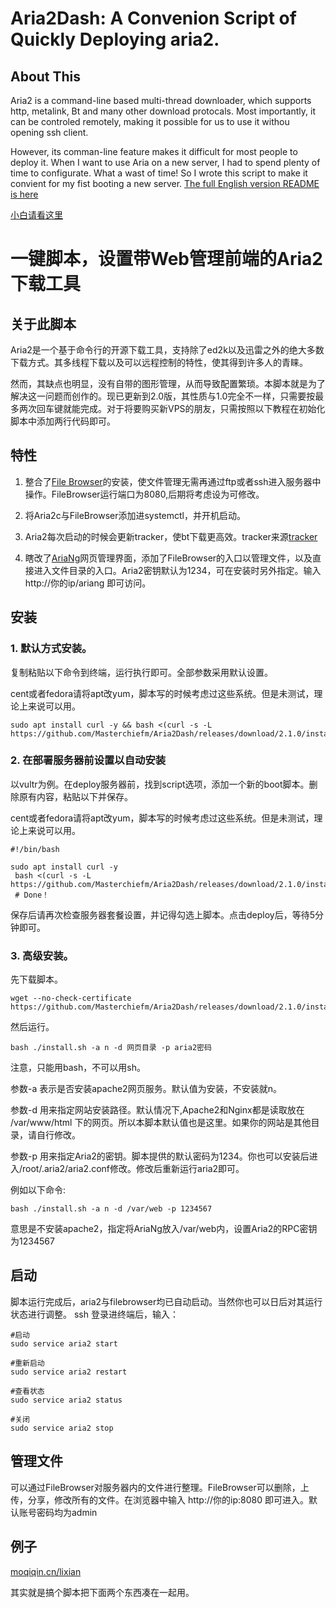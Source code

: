 # Aria2Dash: A Convenion Script of Quickly Deploying aria2.
## About This
Aria2 is a command-line based multi-thread downloader, which supports http, metalink, Bt and many other download protocals. Most importantly, it can be controled remotely, making it possible for us to use it withou opening ssh client. 

However, its comman-line feature makes it difficult for most people to deploy it. When I want to use Aria on a new server, I had to spend plenty of time to configurate. What a wast of time! So I wrote this script to make it convient for my fist booting a new server.
[The full English version README is here](https://github.com/Masterchiefm/Aria2Dash/blob/master/README_en.md)


[小白请看这里](https://github.com/Masterchiefm/Aria2Dash/blob/master/README_easy.md)
# 一键脚本，设置带Web管理前端的Aria2下载工具

## 关于此脚本
Aria2是一个基于命令行的开源下载工具，支持除了ed2k以及迅雷之外的绝大多数下载方式。其多线程下载以及可以远程控制的特性，使其得到许多人的青睐。

然而，其缺点也明显，没有自带的图形管理，从而导致配置繁琐。本脚本就是为了解决这一问题而创作的。现已更新到2.0版，其性质与1.0完全不一样，只需要按最多两次回车键就能完成。对于将要购买新VPS的朋友，只需按照以下教程在初始化脚本中添加两行代码即可。

## 特性
1. 整合了[File Browser](https://filebrowser.xyz)的安装，使文件管理无需再通过ftp或者ssh进入服务器中操作。FileBrowser运行端口为8080,后期将考虑设为可修改。

2. 将Aria2c与FileBrowser添加进systemctl，并开机启动。

3. Aria2每次启动的时候会更新tracker，使bt下载更高效。tracker来源[tracker](https://raw.githubusercontent.com/ngosang/trackerslist)

4. 瞎改了[AriaNg](https://github.com/mayswind/AriaNg)网页管理界面，添加了FileBrowser的入口以管理文件，以及直接进入文件目录的入口。Aria2密钥默认为1234，可在安装时另外指定。输入http://你的ip/ariang  即可访问。


## 安装

### 1. 默认方式安装。
复制粘贴以下命令到终端，运行执行即可。全部参数采用默认设置。

cent或者fedora请将apt改yum，脚本写的时候考虑过这些系统。但是未测试，理论上来说可以用。
```
sudo apt install curl -y && bash <(curl -s -L https://github.com/Masterchiefm/Aria2Dash/releases/download/2.1.0/install.sh)
```

### 2. 在部署服务器前设置以自动安装
以vultr为例。在deploy服务器前，找到script选项，添加一个新的boot脚本。删除原有内容，粘贴以下并保存。

cent或者fedora请将apt改yum，脚本写的时候考虑过这些系统。但是未测试，理论上来说可以用。
```
#!/bin/bash

sudo apt install curl -y
 bash <(curl -s -L https://github.com/Masterchiefm/Aria2Dash/releases/download/2.1.0/install.sh)
 # Done！
```
保存后请再次检查服务器套餐设置，并记得勾选上脚本。点击deploy后，等待5分钟即可。

### 3. 高级安装。
先下载脚本。
```
wget --no-check-certificate https://github.com/Masterchiefm/Aria2Dash/releases/download/2.1.0/install.sh
```
然后运行。
```
bash ./install.sh -a n -d 网页目录 -p aria2密码
```
注意，只能用bash，不可以用sh。

参数-a 表示是否安装apache2网页服务。默认值为安装，不安装就n。

参数-d 用来指定网站安装路径。默认情况下,Apache2和Nginx都是读取放在 /var/www/html 下的网页。所以本脚本默认值也是这里。如果你的网站是其他目录，请自行修改。

参数-p 用来指定Aria2的密钥。脚本提供的默认密码为1234。你也可以安装后进入/root/.aria2/aria2.conf修改。修改后重新运行aria2即可。

例如以下命令:
```
bash ./install.sh -a n -d /var/web -p 1234567
```
意思是不安装apache2，指定将AriaNg放入/var/web内，设置Aria2的RPC密钥为1234567



## 启动
脚本运行完成后，aria2与filebrowser均已自动启动。当然你也可以日后对其运行状态进行调整。
ssh 登录进终端后，输入：
```
#启动
sudo service aria2 start

#重新启动
sudo service aria2 restart

#查看状态
sudo service aria2 status

#关闭
sudo service aria2 stop
```

## 管理文件

可以通过FileBrowser对服务器内的文件进行整理。FileBrowser可以删除，上传，分享，修改所有的文件。在浏览器中输入 http://你的ip:8080 即可进入。默认账号密码均为admin


## 例子
[moqiqin.cn/lixian](https://moqiqin.cn/lixian)

其实就是搞个脚本把下面两个东西凑在一起用。


